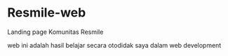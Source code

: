 # Resmile-web
Landing page Komunitas Resmile

web ini adalah hasil belajar secara otodidak saya dalam web development